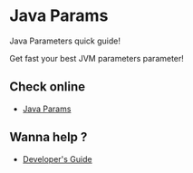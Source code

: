 # Java Params

Java Parameters quick guide! 

Get fast your best JVM parameters parameter! 

## Check online

* [Java Params](https://javaparams.herokuapp.com/)

## Wanna help ?


* [Developer's Guide](doc/)
